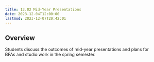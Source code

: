 ```yaml
---
title: 13.02 Mid-Year Presentations
date: 2023-12-04T12:00:00
lastmod: 2023-12-07T20:42:01
---
```


## Overview

Students discuss the outcomes of mid-year presentations and plans for BFAs and studio work in the spring semester.
